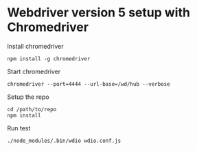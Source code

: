 # Webdriver version 5 setup with Chromedriver

Install chromedriver

```
npm install -g chromedriver
```

Start chromedriver

```
chromedriver --port=4444 --url-base=/wd/hub --verbose
```

Setup the repo

```
cd /path/to/repo
npm install
```

Run test

```
./node_modules/.bin/wdio wdio.conf.js
```